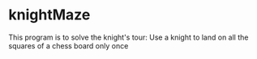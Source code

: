 # knightMaze

This program is to solve the knight's tour:
Use a knight to land on all the squares of a chess board only once
